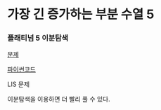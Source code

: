 # 가장 긴 증가하는 부분 수열 5
### 플래티넘 5 이분탐색
[문제](https://www.acmicpc.net/problem/14003)

[파이썬코드](14003.py)

LIS 문제


이분탐색을 이용하면 더 빨리 풀 수 있다.